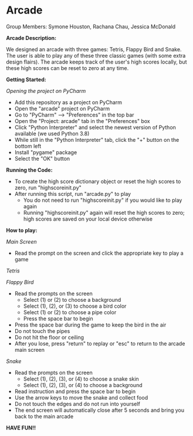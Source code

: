 # Arcade

Group Members: Symone Houston, Rachana Chau, Jessica McDonald 

**Arcade Description:** 

We designed an arcade with three games: Tetris, Flappy Bird and Snake. The user is able to play any of these three classic games (with some extra design flairs). The arcade keeps track of the user's high scores locally, but these high scores can be reset to zero at any time.

**Getting Started:** 

*Opening the project on PyCharm*

- Add this repository as a project on PyCharm
- Open the "arcade" project on PyCharm
- Go to "PyCharm" --> "Preferences" in the top bar
- Open the "Project: arcade" tab in the "Preferences" box
- Click "Python Interpreter" and select the newest version of Python available (we used Python 3.8)
- While still in the "Python Interpreter" tab, click the "+" button on the bottom left
- Install "pygame" package
- Select the "OK" button

**Running the Code:**
- To create the high score dictionary object or reset the high scores to zero, run "highscoreinit.py"
- After running this script, run "arcade.py" to play
  - You do not need to run "highscoreinit.py" if you would like to play again
  - Running "highscoreinit.py" again will reset the high scores to zero; high scores are saved on your local device otherwise

**How to play:**

*Main Screen*
- Read the prompt on the screen and click the appropriate key to play a game

*Tetris*

*Flappy Bird*

- Read the prompts on the screen
  - Select (1) or (2) to choose a background
  - Select (1), (2), or (3) to choose a bird color
  - Select (1) or (2) to choose a pipe color
  - Press the space bar to begin
- Press the space bar during the game to keep the bird in the air
- Do not touch the pipes
- Do not hit the floor or ceiling
- After you lose, press "return" to replay or "esc" to return to the arcade main screen

*Snake*

- Read the prompts on the screen
  - Select (1), (2), (3), or (4) to choose a snake skin
  - Select (1), (2), (3), or (4) to choose a background
- Read instruction and press the space bar to begin
- Use the arrow keys to move the snake and collect food
- Do not touch the edges and do not run into yourself
- The end screen will automatically close after 5 seconds and bring you back to the main arcade

**HAVE FUN!!**
